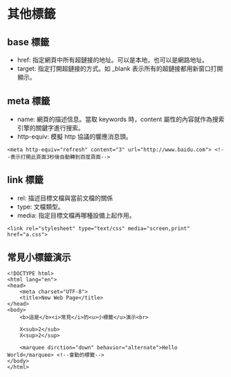 # 其他標籤

## base 標籤
- href: 指定網頁中所有超鏈接的地址。可以是本地，也可以是網路地址。
- target: 指定打開超鏈接的方式。如 _blank 表示所有的超鏈接都用新窗口打開顯示。

## meta 標籤
- name: 網頁的描述信息。當取 keywords 時，content 屬性的內容就作為搜索引擎的關鍵字進行搜索。
- http-equiv: 模擬 http 協議的響應消息頭。
```
<meta http-equiv="refresh" content="3" url="http://www.baidu.com"> <!--表示打開此頁面3秒後自動轉到百度頁面-->
```

## link 標籤
- rel: 描述目標文檔與當前文檔的關係
- type: 文檔類型。
- media: 指定目標文檔再哪種設備上起作用。

```
<link rel="stylesheet" type="text/css" media="screen,print" href="a.css">
```

## 常見小標籤演示
```
<!DOCTYPE html>
<html lang="en">
<head>
	<meta charset="UTF-8">
	<title>New Web Page</title>
</head>
<body>
	<b>這是</b><i>常見</i>的<u>小標籤</u>演示<br>

	X<sub>2</sub>
	X<sup>2</sup>

	<marquee dirction="down" behavior="alternate">Hello World</marquee> <!--會動的標籤-->
</body>
</html>
```

